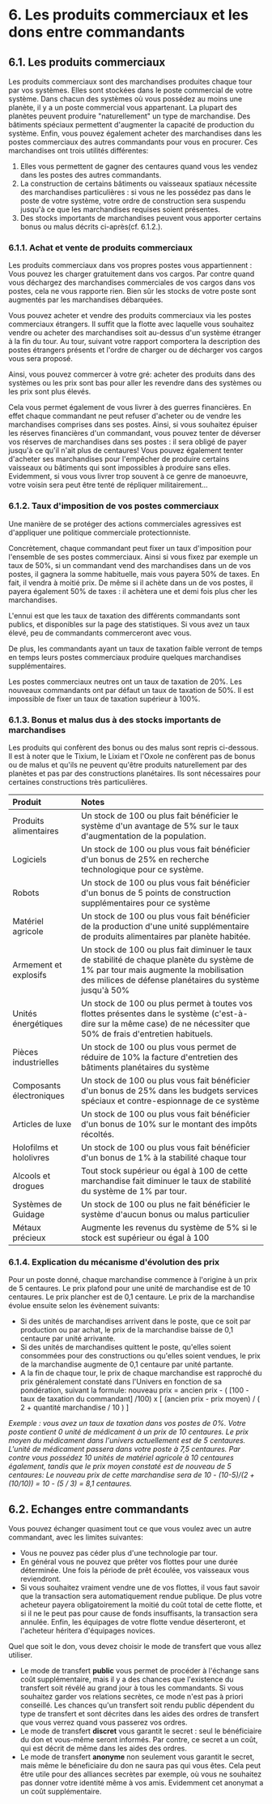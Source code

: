 # 6. Les produits commerciaux et les dons entre commandants

## 6.1. Les produits commerciaux

Les produits commerciaux sont des marchandises produites chaque tour par vos systèmes. Elles sont stockées dans le poste commercial de votre système. Dans chacun des systèmes où vous possédez au moins une planète, il y a un poste commercial vous appartenant.
La plupart des planètes peuvent produire "naturellement" un type de marchandise. Des bâtiments spéciaux permettent d'augmenter la capacité de production du système. Enfin, vous pouvez également acheter des marchandises dans les postes commerciaux des autres commandants pour vous en procurer.
Ces marchandises ont trois utilités différentes:
1.  Elles vous permettent de gagner des centaures quand vous les vendez dans les postes des autres commandants.
2.  La construction de certains bâtiments ou vaisseaux spatiaux nécessite des marchandises particulières : si vous ne les possédez pas dans le poste de votre système, votre ordre de construction sera suspendu jusqu'à ce que les marchandises requises soient présentes.
3.  Des stocks importants de marchandises peuvent vous apporter certains bonus ou malus décrits ci-après(cf. 6.1.2.).

### 6.1.1. Achat et vente de produits commerciaux

Les produits commerciaux dans vos propres postes vous appartiennent : Vous pouvez les charger gratuitement dans vos cargos. Par contre quand vous déchargez des marchandises commerciales de vos cargos dans vos postes, cela ne vous rapporte rien. Bien sûr les stocks de votre poste sont augmentés par les marchandises débarquées.

Vous pouvez acheter et vendre des produits commerciaux via les postes commerciaux étrangers. Il suffit que la flotte avec laquelle vous souhaitez vendre ou acheter des marchandises soit au-dessus d'un système étranger à la fin du tour. Au tour, suivant votre rapport comportera la description des postes étrangers présents et l'ordre de charger ou de décharger vos cargos vous sera proposé.

Ainsi, vous pouvez commercer à votre gré: acheter des produits dans des systèmes ou les prix sont bas pour aller les revendre dans des systèmes ou les prix sont plus élevés.

Cela vous permet également de vous livrer à des guerres financières. En effet chaque commandant ne peut refuser d'acheter ou de vendre les marchandises comprises dans ses postes. Ainsi, si vous souhaitez épuiser les réserves financières d'un commandant, vous pouvez tenter de déverser vos réserves de marchandises dans ses postes : il sera obligé de payer jusqu'à ce qu'il n'ait plus de centaures! Vous pouvez également tenter d'acheter ses marchandises pour l'empêcher de produire certains vaisseaux ou bâtiments qui sont impossibles à produire sans elles.
Evidemment, si vous vous livrer trop souvent à ce genre de manoeuvre, votre voisin sera peut être tenté de répliquer militairement...

### 6.1.2. Taux d'imposition de vos postes commerciaux

Une manière de se protéger des actions commerciales agressives est d'appliquer une politique commerciale protectionniste.

Concrètement, chaque commandant peut fixer un taux d'imposition pour l'ensemble de ses postes commerciaux. Ainsi si vous fixez par exemple un taux de 50%, si un commandant vend des marchandises dans un de vos postes, il gagnera la somme habituelle, mais vous payera 50% de taxes. En fait, il vendra à moitié prix.
De même si il achète dans un de vos postes, il payera également 50% de taxes : il achètera une et demi fois plus cher les marchandises.

L'ennui est que les taux de taxation des différents commandants sont publics, et disponibles sur la page des statistiques. Si vous avez un taux élevé, peu de commandants commerceront avec vous.

De plus, les commandants ayant un taux de taxation faible verront de temps en temps leurs postes commerciaux produire quelques marchandises supplémentaires.

Les postes commerciaux neutres ont un taux de taxation de 20%. Les nouveaux commandants ont par défaut un taux de taxation de 50%. Il est impossible de fixer un taux de taxation supérieur à 100%.

### 6.1.3. Bonus et malus dus à des stocks importants de marchandises

Les produits qui confèrent des bonus ou des malus sont repris ci-dessous. Il est à noter que le Tixium, le Lixiam et l'Oxole ne confèrent pas de bonus ou de malus et qu'ils ne peuvent qu'être produits naturellement par des planètes et pas par des constructions planétaires. Ils sont nécessaires pour certaines constructions très particulières.

| Produit | Notes |
| :--- | :--- |
| Produits alimentaires | Un stock de 100 ou plus fait bénéficier le système d'un avantage de 5% sur le taux d'augmentation de la population. |
| Logiciels | Un stock de 100 ou plus vous fait bénéficier d'un bonus de 25% en recherche technologique pour ce système. |
| Robots | Un stock de 100 ou plus vous fait bénéficier d'un bonus de 5 points de construction supplémentaires pour ce système |
| Matériel agricole | Un stock de 100 ou plus vous fait bénéficier de la production d'une unité supplémentaire de produits alimentaires par planète habitée. |
| Armement et explosifs | Un stock de 100 ou plus fait diminuer le taux de stabilité de chaque planète du système de 1% par tour mais augmente la mobilisation des milices de défense planétaires du système jusqu'à 50% |
| Unités énergétiques | Un stock de 100 ou plus permet à toutes vos flottes présentes dans le système (c'est-à-dire sur la même case) de ne nécessiter que 50% de frais d'entretien habituels. |
| Pièces industrielles | Un stock de 100 ou plus vous permet de réduire de 10% la facture d'entretien des bâtiments planétaires du système |
| Composants électroniques | Un stock de 100 ou plus vous fait bénéficier d'un bonus de 25% dans les budgets services spéciaux et contre-espionnage de ce système |
| Articles de luxe | Un stock de 100 ou plus vous fait bénéficier d'un bonus de 10% sur le montant des impôts récoltés. |
| Holofilms et hololivres | Un stock de 100 ou plus vous fait bénéficier d'un bonus de 1% à la stabilité chaque tour |
| Alcools et drogues | Tout stock supérieur ou égal à 100 de cette marchandise fait diminuer le taux de stabilité du système de 1% par tour. |
| Systèmes de Guidage | Un stock de 100 ou plus ne fait bénéficier le système d'aucun bonus ou malus particulier |
| Métaux précieux | Augmente les revenus du système de 5% si le stock est supérieur ou égal à 100 |

### 6.1.4. Explication du mécanisme d'évolution des prix

Pour un poste donné, chaque marchandise commence à l'origine à un prix de 5 centaures. Le prix plafond pour une unité de marchandise est de 10 centaures. Le prix plancher est de 0,1 centaure.
Le prix de la marchandise évolue ensuite selon les évènement suivants:
*   Si des unités de marchandises arrivent dans le poste, que ce soit par production ou par achat, le prix de la marchandise baisse de 0,1 centaure par unité arrivante.
*   Si des unités de marchandises quittent le poste, qu'elles soient consommées pour des constructions ou qu'elles soient vendues, le prix de la marchandise augmente de 0,1 centaure par unité partante.
*   A la fin de chaque tour, le prix de chaque marchandise est rapproché du prix généralement constaté dans l'Univers en fonction de sa pondération, suivant la formule:
    nouveau prix = ancien prix - ( [100 - taux de taxation du commandant] /100) x [ (ancien prix - prix moyen) / ( 2 + quantité marchandise / 10 ) ]

*Exemple : vous avez un taux de taxation dans vos postes de 0%. Votre poste contient 0 unité de médicament à un prix de 10 centaures. Le prix moyen du médicament dans l'univers actuellement est de 5 centaures. L'unité de médicament passera dans votre poste à 7,5 centaures.
Par contre vous possédez 10 unités de matériel agricole à 10 centaures également, tandis que le prix moyen constaté est de nouveau de 5 centaures: Le nouveau prix de cette marchandise sera de 10 - (10-5)/(2 + (10/10)) = 10 - (5 / 3) = 8,1 centaures.*

## 6.2. Echanges entre commandants

Vous pouvez échanger quasiment tout ce que vous voulez avec un autre commandant, avec les limites suivantes:
*   Vous ne pouvez pas céder plus d'une technologie par tour.
*   En général vous ne pouvez que prêter vos flottes pour une durée déterminée. Une fois la période de prêt écoulée, vos vaisseaux vous reviendront.
*   Si vous souhaitez vraiment vendre une de vos flottes, il vous faut savoir que la transaction sera automatiquement rendue publique. De plus votre acheteur payera obligatoirement la moitié du coût total de cette flotte, et si il ne le peut pas pour cause de fonds insuffisants, la transaction sera annulée. Enfin, les équipages de votre flotte vendue déserteront, et l'acheteur héritera d'équipages novices.

Quel que soit le don, vous devez choisir le mode de transfert que vous allez utiliser.
*   Le mode de transfert **public** vous permet de procéder à l'échange sans coût supplémentaire, mais il y a des chances que l'existence du transfert soit révélé au grand jour à tous les commandants. Si vous souhaitez garder vos relations secrètes, ce mode n'est pas à priori conseillé.
    Les chances qu'un transfert soit rendu public dépendent du type de transfert et sont décrites dans les aides des ordres de transfert que vous verrez quand vous passerez vos ordres.
*   Le mode de transfert **discret** vous garantit le secret : seul le bénéficiaire du don et vous-même seront informés. Par contre, ce secret a un coût, qui est décrit de même dans les aides des ordres.
*   Le mode de transfert **anonyme** non seulement vous garantit le secret, mais même le béneficiaire du don ne saura pas qui vous êtes. Cela peut être utile pour des alliances secrètes par exemple, où vous ne souhaitez pas donner votre identité même à vos amis. Evidemment cet anonymat a un coût supplémentaire.
